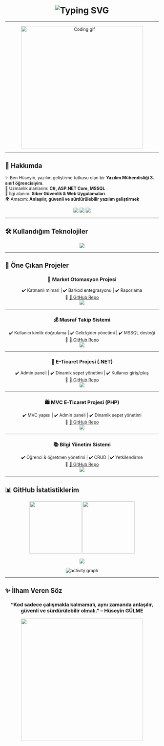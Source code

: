<h1 align="center">
  <img src="https://readme-typing-svg.herokuapp.com?font=Fira+Code&weight=600&size=28&duration=3000&pause=1000&color=00F5FF&center=true&vCenter=true&width=800&lines=👋+Merhaba!+Ben+Hüseyin+Bünyamin+GÜLME;💻+Yazılım+Geliştirici;🚀+ASP.NET+Core+%26+C%23+Uzmanı;🔐+Siber+Güvenlik+Meraklısı;🌱+Sürekli+öğrenmeye+%26+gelişmeye+açık" alt="Typing SVG" />
</h1>

---

<p align="center">
  <img src="https://github.com/huseyingulme/huseyingulme/blob/main/assets/coding.gif" width="400px" alt="Coding gif"/>
</p>

---

## 🚀 Hakkımda  

✨ Ben Hüseyin, yazılım geliştirme tutkusu olan bir **Yazılım Mühendisliği 3. sınıf öğrencisiyim**.  
💼 Uzmanlık alanlarım: **C#, ASP.NET Core, MSSQL**  
🔐 İlgi alanım: **Siber Güvenlik & Web Uygulamaları**  
🌍 Amacım: **Anlaşılır, güvenli ve sürdürülebilir yazılım geliştirmek**  

<p align="center">
  <a href="https://www.linkedin.com/in/h%C3%BCseyin-g%C3%BClme/"><img src="https://img.shields.io/badge/LinkedIn-%230A66C2.svg?&style=for-the-badge&logo=linkedin&logoColor=white"/></a>
  <a href="mailto:huseyin.glm.22@gmail.com"><img src="https://img.shields.io/badge/Gmail-%23D14836.svg?&style=for-the-badge&logo=gmail&logoColor=white"/></a>
  <a href="https://github.com/huseyingulme"><img src="https://img.shields.io/badge/GitHub-181717.svg?&style=for-the-badge&logo=github&logoColor=white"/></a>
</p>

---

## 🛠️ Kullandığım Teknolojiler  

<p align="center">
  <img src="https://skillicons.dev/icons?i=cs,dotnet,java,cpp,js,html,css,linux,mysql,git,github,visualstudio,vscode" />
</p>

---

## 🌟 Öne Çıkan Projeler  

<div align="center">

### 🏪 Market Otomasyon Projesi  
✔️ Katmanlı mimari | ✔️ Barkod entegrasyonu | ✔️ Raporlama  
🔗 [📂 GitHub Repo](https://github.com/huseyingulme/MarketOtomasyon)  
<img src="https://github-readme-stats.vercel.app/api/pin/?username=huseyingulme&repo=MarketOtomasyon&theme=tokyonight" />

---

### 💰 Masraf Takip Sistemi  
✔️ Kullanıcı kimlik doğrulama | ✔️ Gelir/gider yönetimi | ✔️ MSSQL desteği  
🔗 [📂 GitHub Repo](https://github.com/huseyingulme/MasrafTakipSistemi)  
<img src="https://github-readme-stats.vercel.app/api/pin/?username=huseyingulme&repo=MasrafTakipSistemi&theme=tokyonight" />

---

### 🛒 E-Ticaret Projesi (.NET)  
✔️ Admin paneli | ✔️ Dinamik sepet yönetimi | ✔️ Kullanıcı giriş/çıkış  
🔗 [📂 GitHub Repo](https://github.com/huseyingulme/ETicaretProjesi)  
<img src="https://github-readme-stats.vercel.app/api/pin/?username=huseyingulme&repo=ETicaretProjesi&theme=tokyonight" />

---

### 🛍️ MVC E-Ticaret Projesi (PHP)  
✔️ MVC yapısı | ✔️ Admin paneli | ✔️ Dinamik sepet yönetimi  
🔗 [📂 GitHub Repo](https://github.com/huseyingulme/mvcproje)  
<img src="https://github-readme-stats.vercel.app/api/pin/?username=huseyingulme&repo=mvcproje&theme=tokyonight" />

---

### 📚 Bilgi Yönetim Sistemi  
✔️ Öğrenci & öğretmen yönetimi | ✔️ CRUD | ✔️ Yetkilendirme  
🔗 [📂 GitHub Repo](https://github.com/huseyingulme/BilgiYonetimSistemi)  
<img src="https://github-readme-stats.vercel.app/api/pin/?username=huseyingulme&repo=BilgiYonetimSistemi&theme=tokyonight" />

</div>

---

## 📊 GitHub İstatistiklerim  

<p align="center">
  <img src="https://github-readme-stats.vercel.app/api?username=huseyingulme&show_icons=true&theme=radical&hide_border=true" height="170" />
  <img src="https://github-readme-streak-stats.herokuapp.com/?user=huseyingulme&theme=radical&hide_border=true" height="170" />
</p>

<p align="center">
  <img src="https://github-profile-trophy.vercel.app/?username=huseyingulme&theme=dracula&no-frame=true&row=1&column=6" />
</p>

<p align="center">
  <img src="https://github-readme-activity-graph.vercel.app/graph?username=huseyingulme&theme=react-dark" alt="activity graph"/>
</p>

---

## ✨ İlham Veren Söz  

<h3 align="center">“Kod sadece çalışmakla kalmamalı, aynı zamanda anlaşılır, güvenli ve sürdürülebilir olmalı.” – Hüseyin GÜLME</h3>

<p align="center">
  <img src="https://media.giphy.com/media/l0MYr0l8P6xvZMlDW/giphy.gif" width="400"/>
</p>
